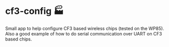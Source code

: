 # cf3-config 🏭

Small app to help configure CF3 based wireless chips (tested on the WP85). Also a good example of how to do serial communication over UART on CF3 based chips.
